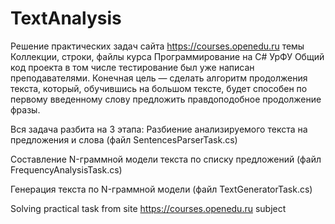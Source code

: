 # TextAnalysis
Решение практических задач сайта https://courses.openedu.ru темы Коллекции, строки, файлы курса Программирование на C# УрФУ
Общий код проекта в том числе тестирование был уже написан преподавателями. 
Конечная цель — сделать алгоритм продолжения текста, который, обучившись на большом тексте, будет способен по первому введенному слову предложить правдоподобное продолжение фразы.

Вся задача разбита на 3 этапа:
Разбиение анализируемого текста на предложения и слова (файл SentencesParserTask.cs)

Составление N-граммной модели текста по списку предложений (файл FrequencyAnalysisTask.cs)

Генерация текста по N-граммной модели (файл TextGeneratorTask.cs)

Solving practical task from site https://courses.openedu.ru subject

